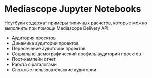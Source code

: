 # Mediascope Jupyter Notebooks
 
Ноутбуки содержат примеры типичных расчетов, которые можно выполнить при помощи Mediascope Delivery API:

- Аудитория проектов
- Динамика аудитории проектов
- Пересечение аудитории проектов
- Социально-демографический профиль аудитории проектов
- Пост-кампейн отчет
- Работа с каталогами
- Сложные пользовательские аудитории
